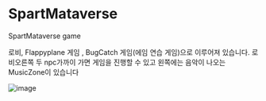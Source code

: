 # SpartMataverse
SpartMataverse game

로비, Flappyplane 게임 , BugCatch 게임(에임 연습 게임)으로 이루어져 있습니다.
로비오른쪽 두 npc가까이 가면 게임을 진행할 수 있고 왼쪽에는 음악이 나오는 MusicZone이 있습니다

![image](https://github.com/user-attachments/assets/056e4941-d25f-448b-9bf4-a22c4499d31d)
